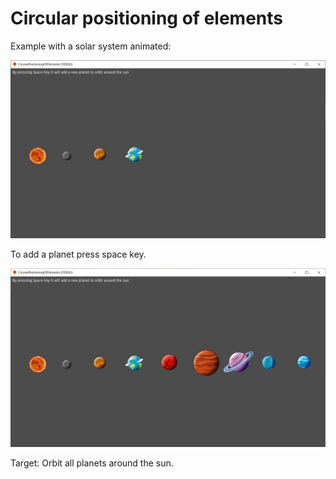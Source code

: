 # Circular positioning of elements

Example with a solar system animated:


![Solar System](https://github.com/ncdev2015/CircularPositioningOfElements/blob/master/assets/example_1.png)

To add a planet press space key.

![Solar System](https://github.com/ncdev2015/CircularPositioningOfElements/blob/master/assets/example_2.png)


Target: Orbit all planets around the sun.